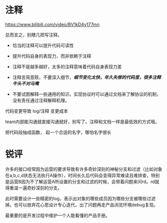 # 注释
https://www.bilibili.com/video/BV1kD4y177mn

总而言之，别瞎几把写注释。

- 恰当的注释可以提升代码可读性

- 提升代码自身的表现力，而非依赖于注释

- 注释不是越多越好，太多的注释意味着代码自身表现力差

- 注释言简意赅，不要深入细节，***细节变化太快，年久失修的代码里，很多注释牛头不对马嘴***

- 不要试图解释一些通用的知识。实现协议时可以通过文档来了解协议的机制，没有责任通过注释解释机理。

代码变更导致 log/注释 变更成本

team内部能沟通就直接沟通就好，别写了。注释和文档一样是最低效的方式哦。

把代码段抽成函数， 起一个合适的名字，哪怕名字很长


# 锐评

许多的接口经常因为运营的要求导致有许多奇妙深刻的神秘分支和过滤（比如对象在a,b,c,d状态无法执行A操作），时间长久后代码会变得异常难读且难排查，特别是运营B因为不了解运营A所设置的分支和过滤的时候，会带着问题来问rd。rd就得重温一遍奇妙深刻的分支。

此时需要设计一些精密的log，表示出对象的哪些成员因为哪些分支被哪些过滤掉。也可以放弃花心思设计专心迭代，出了问题再走产品浏览环境debug复现。

最重要的是开发过程中维护一个人能看懂的产品手册。
